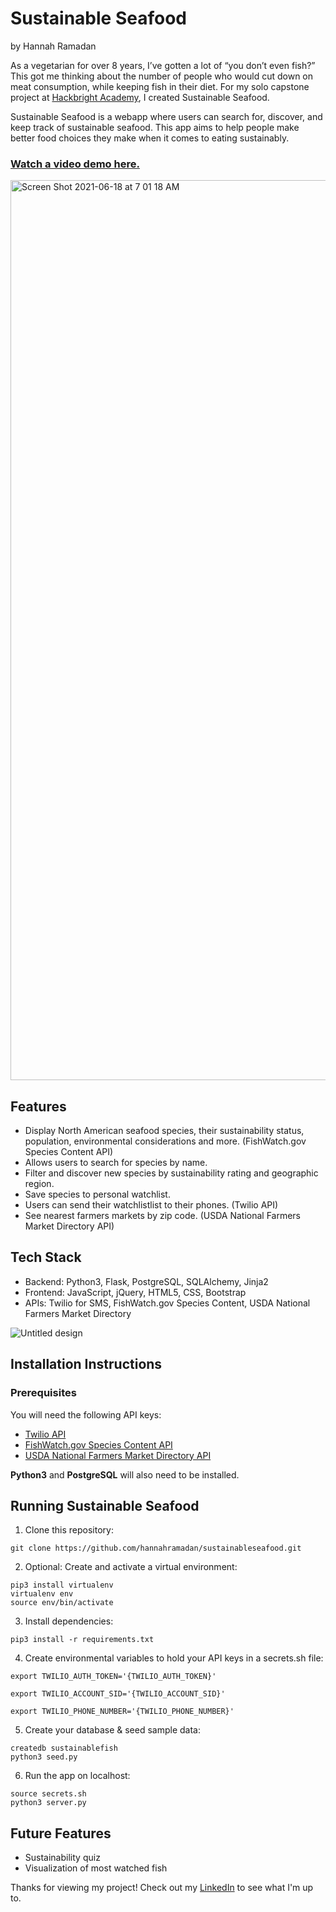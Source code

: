 # Sustainable Seafood
by Hannah Ramadan

As a vegetarian for over 8 years, I’ve gotten a lot of “you don’t even fish?” This got me thinking about the number of people who would cut down on meat consumption, while keeping fish in their diet. For my solo capstone project at [Hackbright Academy](https://hackbrightacademy.com/), I created Sustainable Seafood. 

Sustainable Seafood is a webapp where users can search for, discover, and keep track of sustainable seafood. This app aims to help people make better food choices they make when it comes to eating sustainably.

### [Watch a video demo here.](https://youtu.be/91JpZdBQ4m0)


<img width="1440" alt="Screen Shot 2021-06-18 at 7 01 18 AM" src="https://user-images.githubusercontent.com/76922290/122572858-01e20100-d003-11eb-8e1b-1eaaa585b2d5.png">

## Features
- Display North American seafood species, their sustainability status, population, environmental considerations and more. (FishWatch.gov Species Content API)
- Allows users to search for species by name.
- Filter and discover new species by sustainability rating and geographic region. 
- Save species to personal watchlist.
- Users can send their watchlistlist to their phones. (Twilio API)
- See nearest farmers markets by zip code. (USDA National Farmers Market Directory API)

## Tech Stack

- Backend: Python3, Flask, PostgreSQL, SQLAlchemy, Jinja2
- Frontend: JavaScript, jQuery, HTML5, CSS, Bootstrap
- APIs: Twilio for SMS, FishWatch.gov Species Content, USDA National Farmers Market Directory


![Untitled design](https://user-images.githubusercontent.com/76922290/122577291-76b73a00-d007-11eb-839d-f5051895bf08.png)

## Installation Instructions ##
### Prerequisites ###

You will need the following API keys:

- [Twilio API](https://www.twilio.com/docs/usage/api)
- [FishWatch.gov Species Content API](https://www.fishwatch.gov/developers)
- [USDA National Farmers Market Directory API](https://search.ams.usda.gov/farmersmarkets/v1/svcdesc.html)

**Python3** and **PostgreSQL** will also need to be installed.

## Running Sustainable Seafood ##

1. Clone this repository:

``` 
git clone https://github.com/hannahramadan/sustainableseafood.git 
```

2. Optional: Create and activate a virtual environment:

``` 
pip3 install virtualenv
virtualenv env
source env/bin/activate 
```

3. Install dependencies:

``` 
pip3 install -r requirements.txt 
```

4. Create environmental variables to hold your API keys in a secrets.sh file:

```
export TWILIO_AUTH_TOKEN='{TWILIO_AUTH_TOKEN}' 

export TWILIO_ACCOUNT_SID='{TWILIO_ACCOUNT_SID}' 

export TWILIO_PHONE_NUMBER='{TWILIO_PHONE_NUMBER}' 
```

5. Create your database & seed sample data:

```
createdb sustainablefish
python3 seed.py 
```

6. Run the app on localhost:

```
source secrets.sh
python3 server.py
```
## Future Features
- Sustainability quiz
- Visualization of most watched fish

Thanks for viewing my project! Check out my [LinkedIn](https://www.linkedin.com/in/hannahramadan/) to see what I'm up to.
